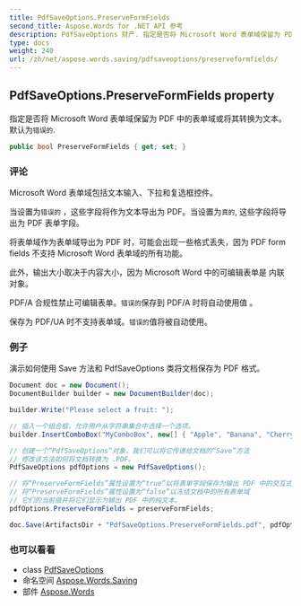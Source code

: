 ```yaml
---
title: PdfSaveOptions.PreserveFormFields
second_title: Aspose.Words for .NET API 参考
description: PdfSaveOptions 财产. 指定是否将 Microsoft Word 表单域保留为 PDF 中的表单域或将其转换为文本 默认为错误的.
type: docs
weight: 240
url: /zh/net/aspose.words.saving/pdfsaveoptions/preserveformfields/
---
```

## PdfSaveOptions.PreserveFormFields property

指定是否将 Microsoft Word 表单域保留为 PDF 中的表单域或将其转换为文本。 默认为`错误的`.

```csharp
public bool PreserveFormFields { get; set; }
```

### 评论

Microsoft Word 表单域包括文本输入、下拉和复选框控件。

当设置为`错误的` ，这些字段将作为文本导出为 PDF。当设置为`真的`, 这些字段将导出为 PDF 表单字段。

将表单域作为表单域导出为 PDF 时，可能会出现一些格式丢失，因为 PDF form fields 不支持 Microsoft Word 表单域的所有功能。

此外，输出大小取决于内容大小，因为 Microsoft Word 中的可编辑表单是 内联对象。

PDF/A 合规性禁止可编辑表单。`错误的`保存到 PDF/A 时将自动使用值 。

保存为 PDF/UA 时不支持表单域。`错误的`值将被自动使用。

### 例子

演示如何使用 Save 方法和 PdfSaveOptions 类将文档保存为 PDF 格式。

```csharp
Document doc = new Document();
DocumentBuilder builder = new DocumentBuilder(doc);

builder.Write("Please select a fruit: ");

// 插入一个组合框，允许用户从字符串集合中选择一个选项。
builder.InsertComboBox("MyComboBox", new[] { "Apple", "Banana", "Cherry" }, 0);

// 创建一个“PdfSaveOptions”对象，我们可以将它传递给文档的“Save”方法
// 修改该方法如何将文档转换为 .PDF。
PdfSaveOptions pdfOptions = new PdfSaveOptions();

// 将“PreserveFormFields”属性设置为“true”以将表单字段保存为输出 PDF 中的交互式对象。
// 将“PreserveFormFields”属性设置为“false”以冻结文档中的所有表单域
// 它们的当前值并将它们显示为输出 PDF 中的纯文本。
pdfOptions.PreserveFormFields = preserveFormFields;

doc.Save(ArtifactsDir + "PdfSaveOptions.PreserveFormFields.pdf", pdfOptions);
```

### 也可以看看

* class [PdfSaveOptions](../)
* 命名空间 [Aspose.Words.Saving](../../pdfsaveoptions/)
* 部件 [Aspose.Words](../../../)


